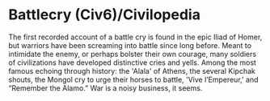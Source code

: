 # Battlecry (Civ6)/Civilopedia

The first recorded account of a battle cry is found in the epic Iliad of Homer, but warriors have been screaming into battle since long before. Meant to intimidate the enemy, or perhaps bolster their own courage, many soldiers of civilizations have developed distinctive cries and yells. Among the most famous echoing through history: the 'Alala' of Athens, the several Kipchak shouts, the Mongol cry to urge their horses to battle, 'Vive l’Empereur,' and “Remember the Alamo.” War is a noisy business, it seems.